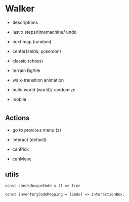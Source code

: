 # Walker

- descriptions

- last x steps/timemachine/ undo

- next map (random)

- center(zelda, pokemon)

- classic (chess)

- terrain Bg/tile

- walk-transition animation

- build world (world)/ randomize

- mobile

#

## Actions

- go to previous menu (z)

- Interact (default)

- canPick

- canMove

## utils

```
const checkUniqueCode = () => true
```

```
const inventoryCodeMapping = (code) => interactionBox.
```
